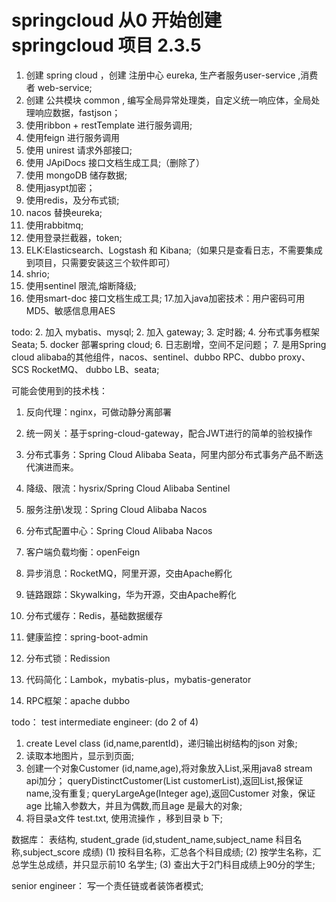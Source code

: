 # springcloud 从0 开始创建 springcloud 项目 2.3.5
1. 创建 spring cloud ，创建 注册中心 eureka, 生产者服务user-service ,消费者 web-service;
2. 创建 公共模块 common , 编写全局异常处理类，自定义统一响应体，全局处理响应数据，fastjson；
3. 使用ribbon + restTemplate 进行服务调用;
4. 使用feign 进行服务调用
5. 使用 unirest 请求外部接口; 
6. 使用 JApiDocs 接口文档生成工具;（删除了）
7. 使用 mongoDB 储存数据;
8. 使用jasypt加密；
9. 使用redis，及分布式锁;
10. nacos 替换eureka;
11. 使用rabbitmq;
12. 使用登录拦截器，token;
13. ELK:Elasticsearch、Logstash 和 Kibana;（如果只是查看日志，不需要集成到项目，只需要安装这三个软件即可）
14. shrio;
15. 使用sentinel 限流,熔断降级;
16. 使用smart-doc 接口文档生成工具;
17.加入java加密技术：用户密码可用MD5、敏感信息用AES



todo:
2. 加入 mybatis、mysql;
2. 加入 gateway;
3. 定时器;
4. 分布式事务框架 Seata;
5. docker 部署spring cloud;
6. 日志剧增，空间不足问题；
7. 是用Spring cloud alibaba的其他组件，nacos、sentinel、dubbo RPC、dubbo proxy、SCS RocketMQ、
dubbo LB、seata;

可能会使用到的技术栈：

1. 反向代理：nginx，可做动静分离部署

2. 统一网关：基于spring-cloud-gateway，配合JWT进行的简单的验权操作

3. 分布式事务：Spring Cloud Alibaba Seata，阿里内部分布式事务产品不断迭代演进而来。

4. 降级、限流：hysrix/Spring Cloud Alibaba Sentinel

5. 服务注册\发现：Spring Cloud Alibaba Nacos

6. 分布式配置中心：Spring Cloud Alibaba Nacos

7. 客户端负载均衡：openFeign

8. 异步消息：RocketMQ，阿里开源，交由Apache孵化

9. 链路跟踪：Skywalking，华为开源，交由Apache孵化



10. 分布式缓存：Redis，基础数据缓存

11. 健康监控：spring-boot-admin

12. 分布式锁：Redission

13. 代码简化：Lambok，mybatis-plus，mybatis-generator

14. RPC框架：apache dubbo

























todo：
 test intermediate engineer:  (do 2 of 4)
1. create Level class (id,name,parentId)，递归输出树结构的json 对象;
2. 读取本地图片，显示到页面;
3. 创建一个对象Customer (id,name,age),将对象放入List,采用java8 stream api加分；
    queryDistinctCustomer(List<Customer> customerList),返回List,报保证name,没有重复;
    queryLargeAge(Integer age),返回Customer 对象，保证age 比输入参数大，并且为偶数,而且age 是最大的对象; 
4. 将目录a文件 test.txt, 使用流操作 ，移到目录 b 下;

数据库：
    表结构, student_grade (id,student_name,subject_name 科目名称,subject_score 成绩) 
     (1) 按科目名称，汇总各个科目成绩;
     (2) 按学生名称，汇总学生总成绩，并只显示前10 名学生;
     (3) 查出大于2门科目成绩上90分的学生;
     
senior engineer：
    写一个责任链或者装饰者模式;
